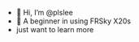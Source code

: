 - 👋 Hi, I’m @plslee
- 👀 A beginner in using FRSky X20s
- just want to learn more 
<!---
plslee/plslee is a ✨ special ✨ repository because its `README.md` (this file) appears on your GitHub profile.
You can click the Preview link to take a look at your changes.
--->
